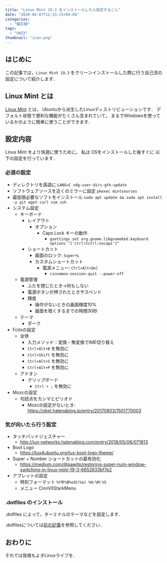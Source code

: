 ```yaml
---
title: "Linux Mint 19.3 をインストールしたら設定すること"
date: "2020-04-07T12:33:15+09:00"
categories:
  - "備忘録"
tags:
  - "UNIX"
thumbnail: "icon.png"
---
```


## はじめに

この記事では，`Linux Mint 19.3` をクリーンインストールした際に行う自己流の設定について紹介します．

<!--more-->

## Linux Mint とは

[Linux Mint](http://linuxmint-jp.net/) とは，
Ubuntuから派生したLinuxディストリビューションです．
デフォルト状態で便利な機能がたくさん含まれていて，
まるでWindowsを使っているかのように簡単に使うことができます．

## 設定内容

Linux Mint をより快適に使うために，
私は
OSをインストールした後すぐに
以下の設定を行っています．

### 必須の設定

- ディレクトリを英語に `LANG=C xdg-user-dirs-gtk-update`
- ソフトウェアソースを近くのミラーに設定 `pkexec mintsources`
- 最低限必要なソフトをインストール `sudo apt update && sudo apt install -y git wget curl vim zsh`
- システム設定
  - キーボード
    - レイアウト
      - オプション
        - Caps Lock キーの動作
          - `gsettings set org.gnome.libgnomekbd.keyboard options "['ctrl\tctrl:nocaps']"`
    - ショートカット
      - 画面のロック: `Super+L`
      - カスタムショートカット
        - 電源メニュー: `Ctrl+Alt+Del`
          - `cinnamon-session-quit --power-off`
  - 電源管理
    - ふたを閉じたとき→何もしない
    - 電源ボタンが押されたときサスペンド
    - 輝度
      - 操作がないときの画面輝度10%
      - 画面を暗くするまでの時間30秒
  - テーマ
    - ダーク
- Fcitxの設定
  - 全体
    - 入力メソッド：変換・無変換でIME切り替え
    - `Ctrl+Alt+B` を無効に
    - `Ctrl+Shift` を無効に
    - `Ctrl+Alt+S` を無効に
    - `Ctrl+Alt+P` を無効に
  - アドオン
    - クリップボード
      - `Ctrl + ;` を無効に
- Mozcの設定
  - 句読点をカンマとピリオド
    - Mozcの設定がないとき: https://obel.hatenablog.jp/entry/20170803/1501770003

### 気が向いたら行う設定

- タッチパッドジェスチャー
  - http://jun-networks.hatenablog.com/entry/2018/05/06/071813
- Boot Logo
  - https://tux4ubuntu.org/tux-boot-logo-theme/
- Super + Number ショートカットの最有効化
  - https://medium.com/@pawitp/restoring-super-num-window-switching-in-linux-mint-19-3-6652633bf7e2
- アプレットの設定
  - 時刻フォーマット `%Y年%B%e日(%a) %H:%M:%S`
  - メニュー CinnVIIStarkMenu

### .dotfiles のインストール

.dotfiles によって，ターミナルのテーマなどを設定します．

.dotfilesについては[前の記事](/posts/2020-04-06-dotfiles/)を参照してください．

## おわりに

それでは皆様もよきLinuxライフを．
